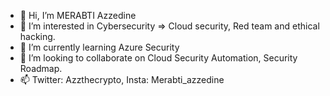 - 👋 Hi, I’m MERABTI Azzedine
- 👀 I’m interested in Cybersecurity => Cloud security, Red team and ethical hacking.
- 🌱 I’m currently learning Azure Security
- 💞️ I’m looking to collaborate on Cloud Security Automation, Security Roadmap. 
- 📫 Twitter: Azzthecrypto, Insta: Merabti_azzedine

<!---
azzedine062/azzedine062 is a ✨ special ✨ repository because its `README.md` (this file) appears on your GitHub profile.
You can click the Preview link to take a look at your changes.
--->
